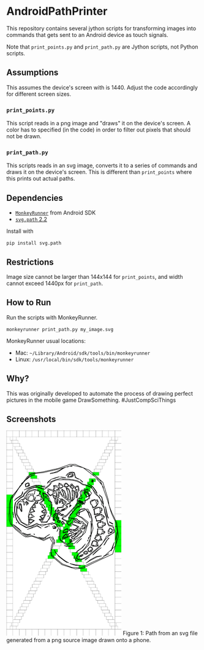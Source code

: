 # AndroidPathPrinter
This repository contains several jython scripts for transforming images into commands that gets sent to an Android device as touch signals.

Note that `print_points.py` and `print_path.py` are Jython scripts, not Python scripts.

## Assumptions
This assumes the device's screen with is 1440. Adjust the code accordingly for different screen sizes.

### `print_points.py`
This script reads in a png image and "draws" it on the device's screen. A color has to specified (in the code) in order to filter out pixels that should not be drawn.

### `print_path.py`
This scripts reads in an svg image, converts it to a series of commands and draws it on the device's screen. This is different than `print_points` where this prints out actual paths.

## Dependencies
- [`MonkeyRunner`](https://developer.android.com/studio/test/monkeyrunner/index.html) from Android SDK
- [`svg.path` 2.2](https://pypi.python.org/pypi/svg.path) 

Install with

    pip install svg.path

## Restrictions
Image size cannot be larger than 144x144 for `print_points`, and width cannot exceed 1440px for `print_path`.

## How to Run
Run the scripts with MonkeyRunner.

    monkeyrunner print_path.py my_image.svg

MonkeyRunner usual locations:

- Mac: `~/Library/Android/sdk/tools/bin/monkeyrunner`
- Linux: `/usr/local/bin/sdk/tools/monkeyrunner`

## Why?
This was originally developed to automate the process of drawing perfect pictures in the mobile game DrawSomething. #JustCompSciThings

## Screenshots
<img src="https://github.com/derek1906/AndroidImagePrinter/blob/master/screenshot.png" width="300">  
Figure 1: Path from an svg file generated from a png source image drawn onto a phone.
